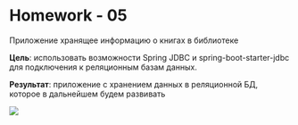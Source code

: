# Homework - 05

Приложение хранящее информацию о книгах в библиотеке

**Цель**: использовать возможности Spring JDBC и spring-boot-starter-jdbc для подключения к реляционным базам данных. 

**Результат**: приложение с хранением данных в реляционной БД, которое в дальнейшем будем развивать

![](screen.png)

